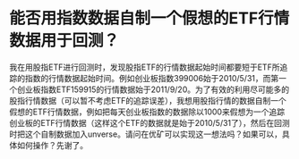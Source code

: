# 能否用指数数据自制一个假想的ETF行情数据用于回测？

我在用股指ETF进行回测时，发现股指ETF的行情数据起始时间都要短于ETF所追踪的指数的行情数据起始时间。例如创业板指数399006始于2010/5/31，而第一个创业板指数ETF159915的行情数据始于2011/9/20。为了有效的利用尽可能多的股指行情数据（可以暂不考虑ETF的追踪误差），我想用股指行情的数据自制一个假想的ETF行情数据，例如把每天创业板指数的数据除以1000来假想为一个追踪创业板的ETF行情数据（这样这个ETF的数据就是始于2010/5/31了），然后在回测时把这个自制数据加入unverse。请问在优矿可以实现这一想法吗？如果可以，具体如何操作？先谢了。